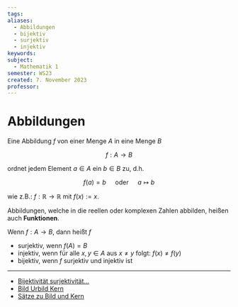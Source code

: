 ```yaml
---
tags: 
aliases:
  - Abbildungen
  - bijektiv
  - surjektiv
  - injektiv
keywords: 
subject:
  - Mathematik 1
semester: WS23
created: 7. November 2023
professor:
---
```

    

# Abbildungen

Eine Abbildung $f$ von einer Menge $A$ in eine Menge $B$

$$
f: A \rightarrow B
$$

ordnet jedem Element $a \in A$ ein $b \in B$ zu, d.h.

$$
f(a)=b \quad \text { oder } \quad a \mapsto b
$$

wie z.B.: $f: \mathbb{R} \rightarrow \mathbb{R}$ mit $f(x):=x$.

Abbildungen, welche in die reellen oder komplexen Zahlen abbilden, heißen auch **Funktionen**.

Wenn $f: A \rightarrow B$, dann heißt $f$

- surjektiv, wenn $f(A)=B$
- injektiv, wenn für alle $x, y \in A$ aus $x \neq y$ folgt: $f(x) \neq f(y)$
- bijektiv, wenn $f$ surjektiv und injektiv ist


---

- [Bijektivität surjektivität…](https://www.youtube.com/watch?v=xNxuAG9UDN8)
- [Bild Urbild Kern](https://www.youtube.com/watch?v=Q52laFrARek)
- [Sätze zu Bild und Kern](https://www.youtube.com/watch?v=ub4hx65xpHM)  
